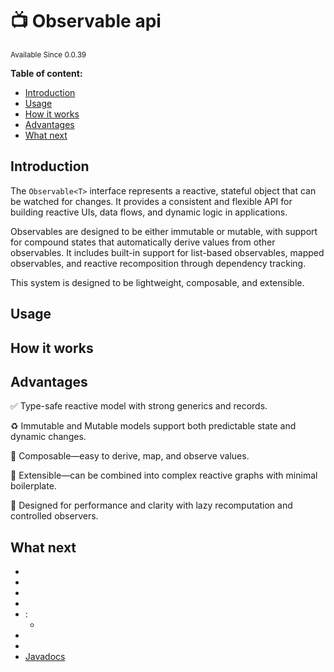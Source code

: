 # 📺 Observable api

<sup>
Available Since 0.0.39
</sup>

**Table of content:**
- [Introduction](#introduction)
- [Usage](#usage)
- [How it works](#how-it-works)
- [Advantages](#advantages)
- [What next](#what-next)

## Introduction
The `Observable<T>` interface represents a reactive, stateful object that can be watched for changes. It provides a consistent and flexible API for building reactive UIs, data flows, and dynamic logic in applications.

Observables are designed to be either immutable or mutable, with support for compound states that automatically derive values from other observables. It includes built-in support for list-based observables, mapped observables, and reactive recomposition through dependency tracking.

This system is designed to be lightweight, composable, and extensible.

## Usage
<code-block lang="java" src="code-samples/CodeSnippets.java" include-symbol="example"/>
<code-block lang="java" src="code-samples/CodeSnippets.java" include-symbol="listExample"/>

## How it works


## Advantages
✅ Type-safe reactive model with strong generics and records.

♻️ Immutable and Mutable models support both predictable state and dynamic changes.

🔗 Composable—easy to derive, map, and observe values.

🧩 Extensible—can be combined into complex reactive graphs with minimal boilerplate.


🚀 Designed for performance and clarity with lazy recomputation and controlled observers.

## What next
* [](immutable-observable.md)
* [](mutable-observable.md)
* [](compound-observable.md)
* [](mapped-observable.md)
* [](collection-observable.md):
    * [](list-observable.md)
* [](observer.md)
* [](watcher.md)
* [Javadocs](https://cocoa-beans.apartium.net/%version%/common/net/apartium/cocoabeans/state/package-summary.html)